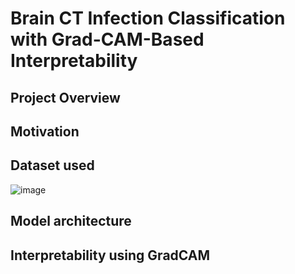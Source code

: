 # Brain CT Infection Classification with Grad-CAM-Based Interpretability

## Project Overview

## Motivation

## Dataset used
![image](https://github.com/user-attachments/assets/e00bd5ae-3447-4edd-b8df-5f965d141d94)


## Model architecture

## Interpretability using GradCAM
